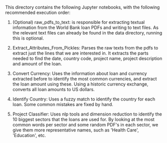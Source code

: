 This directory contains the following Jupyter notebooks, with the following recommended execution order:

1. (Optional) raw_pdfs_to_text: is responsible for extracting textual information from the World Bank loan PDFs and writing to text files.
   As the relevant text files can already be found in the data directory, running this is optional.
 
2. Extract_Attributes_From_Pickles: Parses the raw texts from the pdfs to extract just the lines that we are interested in. It extracts the parts needed to find the date, country code, project name, project description and amount of the loan. 

3. Convert Currency: Uses the information about loan and currency extracted before to identify the most common currencies, and extract the loan amount using these. Using a historic currency exchange, converts all loan amounts to US dollars. 

4. Identify Country: Uses a fuzzy match to identify the country for each loan. Some common mistakes are fixed by hand. 

4. Project Classifier: Uses nlp tools and dimension reduction to identify the 10 biggest sectors that the loans are used for. By looking at the most common words per sector and some random PDF's in each sector, we give them more representative names, such as 'Health Care', 'Education', etc.  
